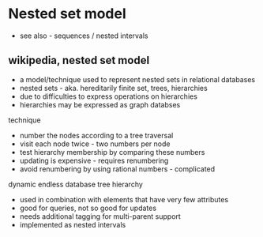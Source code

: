 
<!-- ======================================================================= -->
# Nested set model

* see also - sequences / nested intervals

<!-- ======================================================================= -->
## wikipedia, nested set model

* a model/technique used to represent nested sets in relational databases
* nested sets - aka. hereditarily finite set, trees, hierarchies
* due to difficulties to express operations on hierarchies
* hierarchies may be expressed as graph databses

technique

* number the nodes according to a tree traversal
* visit each node twice - two numbers per node
* test hierarchy membership by comparing these numbers
* updating is expensive - requires renumbering
* avoid renumbering by using rational numbers - complicated

dynamic endless database tree hierarchy

* used in combination with elements that have very few attributes
* good for queries, not so good for updates
* needs additional tagging for multi-parent support
* implemented as nested intervals
